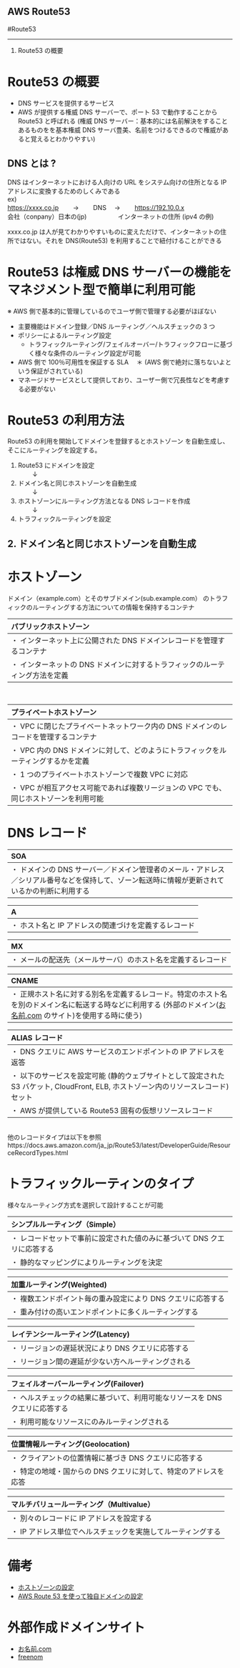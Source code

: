 ## AWS Route53

#Route53

---

1. Route53 の概要

# Route53 の概要

- DNS サービスを提供するサービス
- AWS が提供する権威 DNS サーバーで、ポート 53 で動作することから Route53 と呼ばれる
  (権威 DNS サーバー：基本的には名前解決をすることあるものをを基本権威 DNS サーバ豊美、名前をつけるできるので権威があると覚えるとわかりやすい)

## DNS とは ?

DNS はインターネットにおける人向けの URL をシステム向けの住所となる IP アドレスに変換するためのしくみである<br />
ex)<br />
https://xxxx.co.jp 　　->　　 DNS 　->　　 https://192.10.0.x<br />
会社（conpany）日本の(jp)　　　　　インターネットの住所 (ipv4 の例)<br />

xxxx.co.jp は人が見てわかりやすいものに変えただけで、インターネットの住所ではない。それを DNS(Route53) を利用することで紐付けることができる

# Route53 は権威 DNS サーバーの機能をマネジメント型で簡単に利用可能<br />

※ AWS 側で基本的に管理しているのでユーザ側で管理する必要がほぼない

- 主要機能はドメイン登録／DNS ルーティング／ヘルスチェックの 3 つ
- ポリシーによるルーティング設定
  - トラフィックルーティング/フェイルオーバー/トラフィックフローに基づく様々な条件のルーティング設定が可能
- AWS 側で 100％可用性を保証する SLA
  　＊ (AWS 側で絶対に落ちないよという保証がされている)
- マネージドサービスとして提供しており、ユーザー側で冗長性などを考慮する必要がない

# Route53 の利用方法

Route53 の利用を開始してドメインを登録するとホストゾーン
を自動生成し、そこにルーティングを設定する。

1. Route53 にドメインを設定<br />
   　　 ↓
2. ドメイン名と同じホストゾーンを自動生成<br />
   　　 ↓
3. ホストゾーンにルーティング方法となる DNS レコードを作成<br />
   　　 ↓
4. トラフィックルーティングを設定<br />

## 2. ドメイン名と同じホストゾーンを自動生成

# ホストゾーン

ドメイン（example.com）とそのサブドメイン(sub.example.com） のトラフィックのルーティングする方法についての情報を保持するコンテナ

| パブリックホストゾーン                                                       |
| :--------------------------------------------------------------------------- |
| ・ インターネット上に公開された DNS ドメインレコードを管理するコンテナ       |
| ・ インターネットの DNS ドメインに対するトラフィックのルーティング方法を定義 |

<br />

| プライベートホストゾーン                                                               |
| :------------------------------------------------------------------------------------- |
| ・ VPC に閉じたプライベートネットワーク内の DNS ドメインのレコードを管理するコンテナ   |
| ・ VPC 内の DNS ドメインに対して、どのようにトラフィックをルーティングするかを定義     |
| ・ 1 つのプライベートホストゾーンで複数 VPC に対応                                     |
| ・ VPC が相互アクセス可能であれば複数リージョンの VPC でも、同じホストゾーンを利用可能 |

# DNS レコード

| SOA                                                                                                                                            |
| :--------------------------------------------------------------------------------------------------------------------------------------------- |
| ・ ドメインの DNS サーバー／ドメイン管理者のメール・アドレス／シリアル番号などを保持して、ゾーン転送時に情報が更新されているかの判断に利用する |

| A                                                     |
| :---------------------------------------------------- |
| ・ ホスト名と IP アドレスの関連づけを定義するレコード |

| MX                                                            |
| :------------------------------------------------------------ |
| ・ メールの配送先（メールサーバ）のホスト名を定義するレコード |

| CNAME                                                                                                                                                                                      |
| :----------------------------------------------------------------------------------------------------------------------------------------------------------------------------------------- |
| ・ 正規ホスト名に対する別名を定義するレコード。特定のホスト名を別のドメイン名に転送する時などに利用する (外部のドメイン([お名前.com](https://www.onamae.com/) のサイト)を使用する時に使う) |

| ALIAS レコード                                                                                                                      |
| :---------------------------------------------------------------------------------------------------------------------------------- |
| ・ DNS クエリに AWS サービスのエンドポイントの IP アドレスを返答                                                                    |
| ・ 以下のサービスを設定可能 (静的ウェブサイトとして設定された S3 バケット, CloudFront, ELB, ホストゾーン内のリソースレコード)セット |
| ・ AWS が提供している Route53 固有の仮想リソースレコード                                                                            |

<br />
他のレコードタイプは以下を参照<br />
https://docs.aws.amazon.com/ja_jp/Route53/latest/DeveloperGuide/ResourceRecordTypes.html

# トラフィックルーティンのタイプ

様々なルーティング方式を選択して設計することが可能

| シンプルルーティング（Simple）                                           |
| :----------------------------------------------------------------------- |
| ・ レコードセットで事前に設定された値のみに基づいて DNS クエリに応答する |
| ・ 静的なマッピングによりルーティングを決定                              |

| 加重ルーティング(Weighted)                                   |
| :----------------------------------------------------------- |
| ・ 複数エンドポイント毎の重み設定により DNS クエリに応答する |
| ・ 重み付けの高いエンドポイントに多くルーティングする        |

| レイテンシールーティング(Latency)                   |
| :-------------------------------------------------- |
| ・ リージョンの遅延状況により DNS クエリに応答する  |
| ・ リージョン間の遅延が少ない方へルーティングされる |

| フェイルオーバールーティング(Failover)                                       |
| :--------------------------------------------------------------------------- |
| ・ ヘルスチェックの結果に基づいて、利用可能なリソースを DNS クエリに応答する |
| ・ 利用可能なリソースにのみルーティングされる                                |

| 位置情報ルーティング(Geolocation)                                |
| :--------------------------------------------------------------- |
| ・ クライアントの位置情報に基づき DNS クエリに応答する           |
| ・ 特定の地域・国からの DNS クエリに対して、特定のアドレスを応答 |

| マルチバリュールーティング（Multivalue）                     |
| :----------------------------------------------------------- |
| ・ 別々のレコードに IP アドレスを設定する                    |
| ・ IP アドレス単位でヘルスチェックを実施してルーティングする |

# 備考

- [ホストゾーンの設定](https://docs.aws.amazon.com/ja_jp/Route53/latest/DeveloperGuide/CreatingHostedZone.html)
- [AWS Route 53 を使って独自ドメインの設定](https://avinton.com/academy/route53-dns-vhost/)

# 外部作成ドメインサイト

- [お名前.com](https://www.onamae.com/)
- [freenom](https://www.freenom.com/ja/freeandpaiddomains.html)

